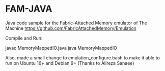 # FAM-JAVA
Java code sample for the Fabric-Attached Memory emulator of The Machine
https://github.com/FabricAttachedMemory/Emulation

Compile and Run:

javac MemoryMappedIO.java
java MemoryMappedIO

Also, made a small change to emulation_configure.bash to make it able to run on Ubuntu 16+ and Debian 9+ (Thanks to Alireza Sanaee)
